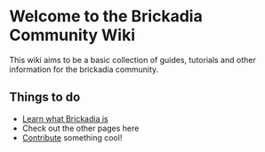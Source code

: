 # Welcome to the Brickadia Community Wiki

This wiki aims to be a basic collection of guides, tutorials and other information for the brickadia community. 

## Things to do
- [Learn what Brickadia is](https://store.steampowered.com/app/2199420/Brickadia/)
- Check out the other pages here
- [Contribute](contributing.md) something cool!